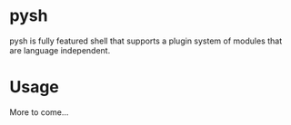 # pysh

pysh is fully featured shell that supports a plugin system of modules that are language independent.  

# Usage

More to come...